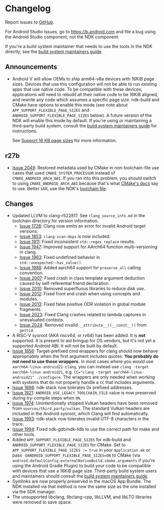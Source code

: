 # Changelog

Report issues to [GitHub].

For Android Studio issues, go to https://b.android.com and file a bug using the
Android Studio component, not the NDK component.

If you're a build system maintainer that needs to use the tools in the NDK
directly, see the [build system maintainers guide].

[GitHub]: https://github.com/android/ndk/issues
[build system maintainers guide]: https://android.googlesource.com/platform/ndk/+/master/docs/BuildSystemMaintainers.md

## Announcements

* Android V will allow OEMs to ship arm64-v8a devices with 16KiB page sizes.
  Devices that use this configuration will not be able to run existing apps that
  use native code. To be compatible with these devices, applications will need
  to rebuild all their native code to be 16KiB aligned, and rewrite any code
  which assumes a specific page size. ndk-build and CMake have options to enable
  this mode (see note about `APP_SUPPORT_FLEXIBLE_PAGE_SIZES` and
  `ANDROID_SUPPORT_FLEXIBLE_PAGE_SIZES` below). A future version of the NDK will
  enable this mode by default. If you're using or maintaining a third-party
  build system, consult the [build system maintainers guide] for instructions.

  See [Support 16 KB page sizes] for more information.

[Support 16 KB page sizes]: https://developer.android.com/guide/practices/page-sizes

## r27b

* [Issue 2049]: Restored metadata used by CMake in non-toolchain-file use cases
  that used `CMAKE_SYSTEM_PROCESSOR` instead of `CMAKE_ANDROID_ARCH_ABI`. If you
  ran into this problem, you should switch to using `CMAKE_ANDROID_ARCH_ABI`
  because that's what [CMake's docs] say to use. Better still, use the NDK's
  [toolchain file].

[Issue 2049]: https://github.com/android/ndk/issues/2049
[CMake's docs]: https://cmake.org/cmake/help/latest/manual/cmake-toolchains.7.html#cross-compiling-for-android-with-the-ndk
[toolchain file]: https://developer.android.com/ndk/guides/cmake

## Changes

* Updated LLVM to clang-r522817. See `clang_source_info.md` in the toolchain
  directory for version information.
  * [Issue 1728]: Clang now emits an error for invalid Android target versions.
  * [Issue 1853]: `clang-scan-deps` is now included.
  * [Issue 1911]: Fixed inconsistent `std::regex_replace` results.
  * [Issue 1947]: Improved support for AArch64 function multi-versioning in clang.
  * [Issue 1963]: Fixed undefined behavior in `std::unexpected::has_value()`.
  * [Issue 1988]: Added aarch64 support for `preserve_all` calling convention.
  * [Issue 2007]: Fixed crash in class template argument deduction caused by
    self-referential friend declaration.
  * [Issue 2010]: Removed superfluous libraries to reduce disk use.
  * [Issue 2012]: Fixed front end crash when using concepts and modules.
  * [Issue 2013]: Fixed false positive ODR violation in global module fragments.
  * [Issue 2023]: Fixed Clang crashes related to lambda captures in unevaluated
    contexts.
  * [Issue 2024]: Removed invalid `__attribute__((__const__))` from `gettid`.
* A RISC-V sysroot (AKA riscv64, or rv64) has been added. It is **not**
  supported. It is present to aid bringup for OS vendors, but it's not yet a
  supported Android ABI. It will not be built by default.
* [Issue 1856]: Target-prefixed cmd wrappers for clang should now behave
  appropriately when the first argument includes quotes. **You probably do not
  need to use those wrappers.** In most cases where you would use
  `aarch64-linux-android21-clang`, you can instead use `clang -target
  aarch64-linux-android21`, e.g. `CC="clang -target aarch64-linux-android21"
  ./configure`. The wrappers are only needed when working with systems that do
  not properly handle a `CC` that includes arguments.
* [Issue 1898]: ndk-stack now tolerates 0x prefixed addresses.
* [Issue 1921]: `ANDROID_USE_LEGACY_TOOLCHAIN_FILE` value is now preserved
  during try-compile steps when `ON`.
* [Issue 1974]: Unintentionally shipped Vulkan headers have been removed from
  `sources/third_party/vulkan`. The standard Vulkan headers are included in the
  Android sysroot, which Clang will find automatically.
* [Issue 1993]: ndk-stack now tolerates invalid UTF-8 characters in the trace.
* [Issue 1994]: Fixed ndk-gdb/ndk-lldb to use the correct path for
  make and other tools.
* Added `APP_SUPPORT_FLEXIBLE_PAGE_SIZES` for ndk-build and
  `ANDROID_SUPPORT_FLEXIBLE_PAGE_SIZES` for CMake. Set to
  `APP_SUPPORT_FLEXIBLE_PAGE_SIZES := true` in your `Application.mk` or pass
  `-DANDROID_SUPPORT_FLEXIBLE_PAGE_SIZES=ON` to CMake (via
  `android.defaultConfig.externalNativeBuild.cmake.arguments` if you're using
  the Android Gradle Plugin) to build your code to be compatible with devices
  that use a 16KiB page size. Third-party build system users and maintainers
  should consult the [build system maintainers guide].
* Symlinks are now properly preserved in the macOS App Bundle. The NDK installed
  via that method is now the same size as the one installed via the SDK manager.
* The unsupported libclang, libclang-cpp, libLLVM, and libLTO libraries were
  removed to save space.

[Issue 1728]: https://github.com/android/ndk/issues/1728
[Issue 1853]: https://github.com/android/ndk/issues/1853
[Issue 1856]: https://github.com/android/ndk/issues/1856
[Issue 1898]: https://github.com/android/ndk/issues/1898
[Issue 1911]: https://github.com/android/ndk/issues/1911
[Issue 1921]: https://github.com/android/ndk/issues/1921
[Issue 1947]: https://github.com/android/ndk/issues/1947
[Issue 1963]: https://github.com/android/ndk/issues/1963
[Issue 1974]: https://github.com/android/ndk/issues/1974
[Issue 1988]: https://github.com/android/ndk/issues/1988
[Issue 1993]: https://github.com/android/ndk/issues/1993
[Issue 1994]: https://github.com/android/ndk/issues/1994
[Issue 2007]: https://github.com/android/ndk/issues/2007
[Issue 2010]: https://github.com/android/ndk/issues/2010
[Issue 2012]: https://github.com/android/ndk/issues/2012
[Issue 2013]: https://github.com/android/ndk/issues/2013
[Issue 2023]: https://github.com/android/ndk/issues/2023
[Issue 2024]: https://github.com/android/ndk/issues/2024
